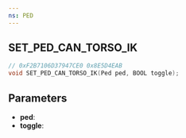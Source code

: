 ```yaml
---
ns: PED
---
```

## SET_PED_CAN_TORSO_IK

```c
// 0xF2B7106D37947CE0 0x8E5D4EAB
void SET_PED_CAN_TORSO_IK(Ped ped, BOOL toggle);
```

## Parameters
* **ped**:
* **toggle**:
